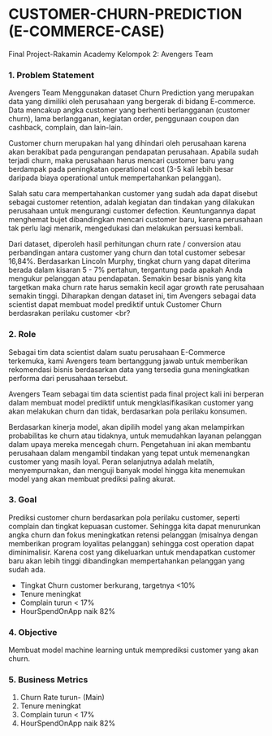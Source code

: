 # CUSTOMER-CHURN-PREDICTION (E-COMMERCE-CASE)
Final Project-Rakamin Academy Kelompok 2: Avengers Team

### 1. Problem Statement <br>

Avengers Team Menggunakan dataset Churn Prediction yang merupakan data yang dimiliki oleh perusahaan yang bergerak di bidang E-commerce. Data mencakup angka customer yang berhenti berlangganan (customer churn), lama berlangganan, kegiatan order, penggunaan coupon dan cashback, complain, dan lain-lain.<br>

Customer churn merupakan hal yang dihindari oleh perusahaan karena akan berakibat pada pengurangan pendapatan perusahaan. Apabila sudah terjadi churn, maka perusahaan harus mencari customer baru yang berdampak pada peningkatan operational cost (3-5 kali lebih besar daripada biaya operational untuk mempertahankan pelanggan).<br>

Salah satu cara mempertahankan customer yang sudah ada dapat disebut sebagai customer retention, adalah kegiatan dan tindakan yang dilakukan perusahaan untuk mengurangi customer defection. Keuntungannya dapat menghemat bujet dibandingkan mencari customer baru, karena perusahaan tak perlu lagi menarik, mengedukasi dan melakukan persuasi kembali. <br>

Dari dataset, diperoleh hasil perhitungan churn rate / conversion atau perbandingan antara customer yang churn dan total customer sebesar 16,84%.  Berdasarkan Lincoln Murphy, tingkat churn yang dapat diterima berada dalam kisaran 5 - 7% pertahun, tergantung pada apakah Anda mengukur pelanggan atau pendapatan. Semakin besar bisnis yang kita targetkan maka churn rate harus semakin kecil agar growth rate perusahaan semakin tinggi. Diharapkan dengan dataset ini, tim Avengers sebagai data scientist dapat membuat model prediktif untuk Customer Churn berdasrakan  perilaku customer <br?


### 2. Role <br>

Sebagai tim data scientist dalam suatu perusahaan E-Commerce terkemuka, kami Avengers team bertanggung jawab untuk  memberikan rekomendasi bisnis berdasarkan data yang tersedia guna meningkatkan performa dari perusahaan tersebut.<br>

Avengers Team sebagai tim data scientist pada final project kali ini berperan dalam membuat model prediktif untuk mengklasifikasikan customer yang akan melakukan churn dan tidak, berdasarkan pola perilaku konsumen. <br>

Berdasarkan kinerja model, akan dipilih model yang akan melampirkan probabilitas ke churn atau tidaknya, untuk memudahkan layanan pelanggan dalam upaya mereka mencegah churn. Pengetahuan ini akan membantu perusahaan dalam mengambil tindakan yang tepat untuk memenangkan customer yang masih loyal. Peran selanjutnya adalah melatih, menyempurnakan, dan menguji banyak model hingga kita menemukan model yang akan membuat prediksi paling akurat. 

### 3. Goal<br>

Prediksi customer churn berdasarkan pola perilaku customer, seperti complain dan tingkat kepuasan customer. Sehingga kita dapat menurunkan angka churn dan fokus meningkatkan retensi pelanggan (misalnya dengan memberikan program loyalitas pelanggan) sehingga cost operation dapat diminimalisir. Karena cost yang dikeluarkan untuk mendapatkan customer baru akan lebih tinggi dibandingkan mempertahankan pelanggan yang sudah ada. <br>
- Tingkat Churn customer berkurang, targetnya <10% <br>
- Tenure meningkat <br>
- Complain turun < 17% <br>
- HourSpendOnApp naik 82% <br> 

### 4. Objective<br>

Membuat model machine learning untuk memprediksi customer yang akan churn.<br>

### 5. Business Metrics<br>
1. Churn Rate turun- (Main)<br>
2. Tenure meningkat <br>
3. Complain turun < 17% <br>
4. HourSpendOnApp naik 82% <br>


